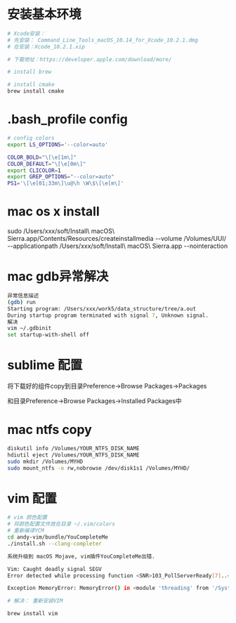 
# 安装基本环境

```bash
# Xcode安装：
# 先安装： Command_Line_Tools_macOS_10.14_for_Xcode_10.2.1.dmg
# 在安装：Xcode_10.2.1.xip

# 下载地址：https://developer.apple.com/download/more/

# install brew

# install cmake
brew install cmake

```

# .bash_profile config

```bash
# config colors
export LS_OPTIONS='--color=auto'

COLOR_BOLD="\[\e[1m\]"
COLOR_DEFAULT="\[\e[0m\]"
export CLICOLOR=1
export GREP_OPTIONS="--color=auto"
PS1='\[\e[01;33m\]\u@\h \W\$\[\e[m\]'

```

# mac os x install

sudo /Users/xxx/soft/Install\ macOS\ Sierra.app/Contents/Resources/createinstallmedia  --volume /Volumes/UUI/ --applicationpath /Users/xxx/soft/Install\ macOS\ Sierra.app --nointeraction

# mac gdb异常解决
```bash
异常信息描述
(gdb) run
Starting program: /Users/xxx/work5/data_structure/tree/a.out
During startup program terminated with signal ?, Unknown signal.
解决
vim ~/.gdbinit
set startup-with-shell off

```

# sublime 配置

将下载好的组件copy到目录Preference->Browse Packages->Packages

和目录Preference->Browse Packages->Installed Packages中


# mac ntfs copy

```bash
diskutil info /Volumes/YOUR_NTFS_DISK_NAME 
hdiutil eject /Volumes/YOUR_NTFS_DISK_NAME
sudo mkdir /Volumes/MYHD
sudo mount_ntfs -o rw,nobrowse /dev/disk1s1 /Volumes/MYHD/

```

# vim 配置

```bash
# vim 颜色配置
# 将颜色配置文件放在目录 ~/.vim/colors
# 重新编译YCM
cd andy-vim/bundle/YouCompleteMe
./install.sh --clang-completer

```

```bash
系统升级到 macOS Mojave, vim插件YouCompleteMe出错.

Vim: Caught deadly signal SEGV
Error detected while processing function <SNR>103_PollServerReady[7]..<SNR>103_Pyeval:Vim: Finished.

Exception MemoryError: MemoryError() in <module 'threading' from '/System/Library/Frameworks/Python.framework/Versions/2.7/lib/python2.7/threading.pyc'>

# 解决： 重新安装VIM

brew install vim

```

